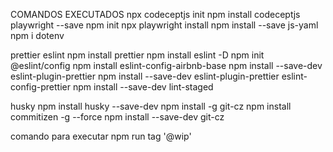 COMANDOS EXECUTADOS
npx codeceptjs init
npm install codeceptjs playwright --save
npm init
npx playwright install
npm install --save js-yaml
npm i dotenv

prettier eslint
npm install prettier 
npm install eslint -D 
npm init @eslint/config 
npm install eslint-config-airbnb-base 
npm install --save-dev eslint-plugin-prettier 
npm install --save-dev eslint-plugin-prettier eslint-config-prettier 
npm install --save-dev lint-staged

husky
npm install husky --save-dev 
npm install -g git-cz 
npm install commitizen -g --force 
npm install --save-dev git-cz


comando para executar
npm run tag '@wip'